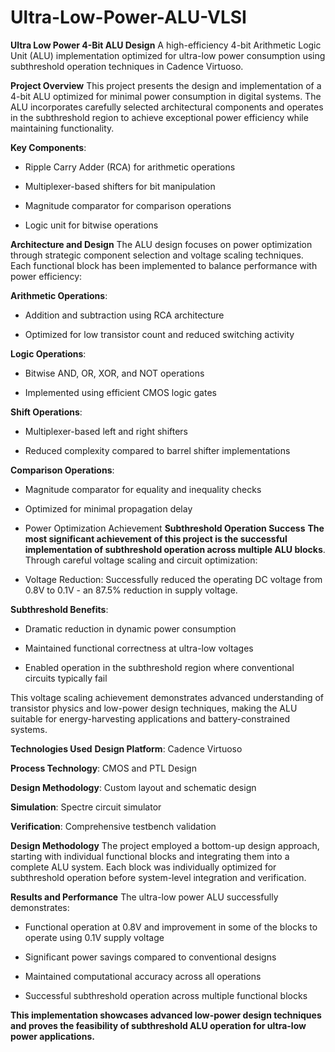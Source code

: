 # Ultra-Low-Power-ALU-VLSI

**Ultra Low Power 4-Bit ALU Design**
A high-efficiency 4-bit Arithmetic Logic Unit (ALU) implementation optimized for ultra-low power consumption using subthreshold operation techniques in Cadence Virtuoso.

**Project Overview**
This project presents the design and implementation of a 4-bit ALU optimized for minimal power consumption in digital systems. The ALU incorporates carefully selected architectural components and operates in the subthreshold region to achieve exceptional power efficiency while maintaining functionality.

**Key Components**:

- Ripple Carry Adder (RCA) for arithmetic operations

- Multiplexer-based shifters for bit manipulation

- Magnitude comparator for comparison operations

- Logic unit for bitwise operations

**Architecture and Design**
The ALU design focuses on power optimization through strategic component selection and voltage scaling techniques. Each functional block has been implemented to balance performance with power efficiency:

**Arithmetic Operations**:

- Addition and subtraction using RCA architecture

- Optimized for low transistor count and reduced switching activity

**Logic Operations**:

- Bitwise AND, OR, XOR, and NOT operations

- Implemented using efficient CMOS logic gates

**Shift Operations**:

- Multiplexer-based left and right shifters

- Reduced complexity compared to barrel shifter implementations

**Comparison Operations**:

- Magnitude comparator for equality and inequality checks

- Optimized for minimal propagation delay

- Power Optimization Achievement
**Subthreshold Operation Success**
**The most significant achievement of this project is the successful implementation of subthreshold operation across multiple ALU blocks**. Through careful voltage scaling and circuit optimization:

- Voltage Reduction: Successfully reduced the operating DC voltage from 0.8V to 0.1V - an 87.5% reduction in supply voltage.

**Subthreshold Benefits**:

- Dramatic reduction in dynamic power consumption

- Maintained functional correctness at ultra-low voltages

- Enabled operation in the subthreshold region where conventional circuits typically fail

This voltage scaling achievement demonstrates advanced understanding of transistor physics and low-power design techniques, making the ALU suitable for energy-harvesting applications and battery-constrained systems.

**Technologies Used**
**Design Platform**: Cadence Virtuoso

**Process Technology**: CMOS and PTL Design

**Design Methodology**: Custom layout and schematic design

**Simulation**: Spectre circuit simulator

**Verification**: Comprehensive testbench validation

**Design Methodology**
The project employed a bottom-up design approach, starting with individual functional blocks and integrating them into a complete ALU system. Each block was individually optimized for subthreshold operation before system-level integration and verification.

**Results and Performance**
The ultra-low power ALU successfully demonstrates:

- Functional operation at 0.8V and improvement in some of the blocks to operate using 0.1V supply voltage

- Significant power savings compared to conventional designs

- Maintained computational accuracy across all operations

- Successful subthreshold operation across multiple functional blocks

**This implementation showcases advanced low-power design techniques and proves the feasibility of subthreshold ALU operation for ultra-low power applications.**
